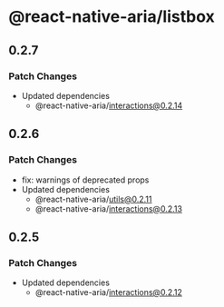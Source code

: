 # @react-native-aria/listbox

## 0.2.7

### Patch Changes

- Updated dependencies
  - @react-native-aria/interactions@0.2.14

## 0.2.6

### Patch Changes

- fix: warnings of deprecated props
- Updated dependencies
  - @react-native-aria/utils@0.2.11
  - @react-native-aria/interactions@0.2.13

## 0.2.5

### Patch Changes

- Updated dependencies
  - @react-native-aria/interactions@0.2.12
